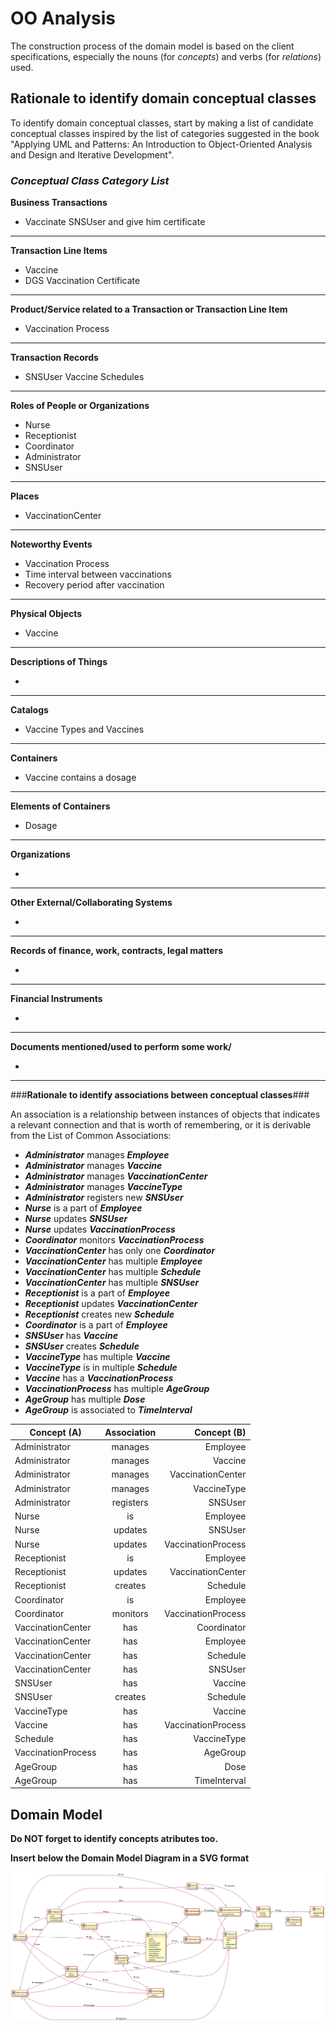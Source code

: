 # OO Analysis #

The construction process of the domain model is based on the client specifications, especially the nouns (for _concepts_) and verbs (for _relations_) used. 

## Rationale to identify domain conceptual classes ##
To identify domain conceptual classes, start by making a list of candidate conceptual classes inspired by the list of categories suggested in the book "Applying UML and Patterns: An Introduction to Object-Oriented Analysis and Design and Iterative Development". 


### _Conceptual Class Category List_ ###

**Business Transactions**

* Vaccinate SNSUser and give him certificate

---

**Transaction Line Items**

* Vaccine
* DGS Vaccination Certificate

---

**Product/Service related to a Transaction or Transaction Line Item**

*  Vaccination Process

---


**Transaction Records**

*  SNSUser Vaccine Schedules

---  


**Roles of People or Organizations**

* Nurse
* Receptionist
* Coordinator
* Administrator
* SNSUser


---


**Places**

*  VaccinationCenter

---

**Noteworthy Events**

* Vaccination Process
* Time interval between vaccinations
* Recovery period after vaccination

---


**Physical Objects**

* Vaccine

---


**Descriptions of Things**

*  


---


**Catalogs**

*  Vaccine Types and Vaccines

---


**Containers**

*  Vaccine contains a dosage

---


**Elements of Containers**

*  Dosage

---


**Organizations**

*  

---

**Other External/Collaborating Systems**

*  


---


**Records of finance, work, contracts, legal matters**

* 

---


**Financial Instruments**

*  

---


**Documents mentioned/used to perform some work/**

* 
---



###**Rationale to identify associations between conceptual classes**###

An association is a relationship between instances of objects that indicates a relevant connection and that is worth of remembering, or it is derivable from the List of Common Associations: 

+ **_Administrator_** manages **_Employee_**
+ **_Administrator_** manages **_Vaccine_**
+ **_Administrator_** manages **_VaccinationCenter_**
+ **_Administrator_** manages **_VaccineType_**
+ **_Administrator_** registers new **_SNSUser_**
+ **_Nurse_** is a part of **_Employee_**
+ **_Nurse_** updates **_SNSUser_**
+ **_Nurse_** updates **_VaccinationProcess_**
+ **_Coordinator_** monitors **_VaccinationProcess_**
+ **_VaccinationCenter_** has only one **_Coordinator_**
+ **_VaccinationCenter_** has multiple **_Employee_**
+ **_VaccinationCenter_** has multiple **_Schedule_**
+ **_VaccinationCenter_** has multiple **_SNSUser_**
+ **_Receptionist_** is a part of **_Employee_**
+ **_Receptionist_** updates **_VaccinationCenter_**
+ **_Receptionist_** creates new **_Schedule_**
+ **_Coordinator_** is a part of **_Employee_**
+ **_SNSUser_** has **_Vaccine_**
+ **_SNSUser_** creates **_Schedule_**
+ **_VaccineType_** has multiple **_Vaccine_**
+ **_VaccineType_** is in multiple **_Schedule_**
+ **_Vaccine_** has a **_VaccinationProcess_**
+ **_VaccinationProcess_** has multiple **_AgeGroup_**
+ **_AgeGroup_** has multiple **_Dose_**
+ **_AgeGroup_** is associated to **_TimeInterval_**




| Concept (A) 		        |  Association   	  |        Concept (B) |
|-----------------------|:-----------------:|-------------------:|
| Administrator  	      |  manages    		 	  |           Employee |
| Administrator  	      |  manages    		 	  |            Vaccine |
| Administrator  	      |  manages    		 	  |  VaccinationCenter |
| Administrator  	      |  manages    		 	  |        VaccineType |
| Administrator  	      | registers    		 	 |            SNSUser |
| Nurse  	              |    is    		 	     |           Employee |
| Nurse  	              |  updates    		 	  |            SNSUser |
| Nurse  	              |  updates    		 	  | VaccinationProcess |
| Receptionist  	       |    is    		 	     |           Employee |
| Receptionist  	       |  updates    		 	  |  VaccinationCenter |
| Receptionist  	       |  creates    		 	  |           Schedule |
| Coordinator  	        |    is    		 	     |           Employee |
| Coordinator  	        | monitors    		 	  | VaccinationProcess |
| VaccinationCenter  	  |    has    		 	    |        Coordinator |
| VaccinationCenter  	  |    has    		 	    |           Employee |
| VaccinationCenter  	  |    has    		 	    |           Schedule |
| VaccinationCenter  	  |    has    		 	    |            SNSUser |
| SNSUser  	            |    has    		 	    |            Vaccine |
| SNSUser  	            |  creates    		 	  |           Schedule |
| VaccineType  	        |    has    		 	    |            Vaccine |
| Vaccine  	            |    has    		 	    | VaccinationProcess |
| Schedule  	           |    has    		 	    |        VaccineType |
| VaccinationProcess  	 |    has    		 	    |           AgeGroup |
| AgeGroup  	           |    has    		 	    |               Dose |
| AgeGroup  	           |    has    		 	    |       TimeInterval |




## Domain Model

**Do NOT forget to identify concepts atributes too.**

**Insert below the Domain Model Diagram in a SVG format**

![DM.svg](DM.svg)



